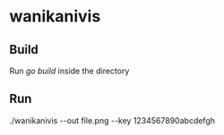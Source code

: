 wanikanivis
===========

Build
-----

Run *go build* inside the directory

Run
---

./wanikanivis --out file.png --key 1234567890abcdefgh